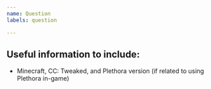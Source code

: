```yaml
---
name: Question
labels: question

---
```


<!--
## Before submitting
 - Search for your question on the issue tracker. Make sure to look at closed issues too!
-->

## Useful information to include:
 - Minecraft, CC: Tweaked, and Plethora version (if related to using Plethora in-game)
